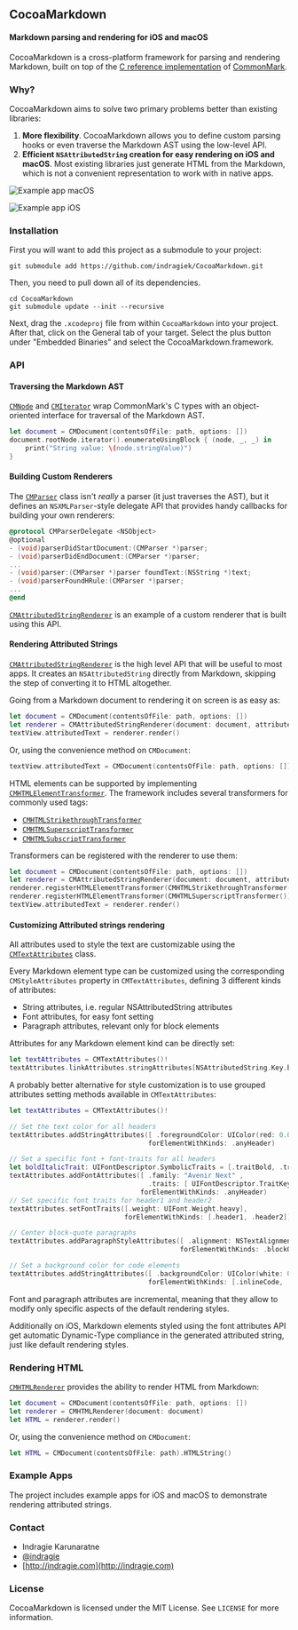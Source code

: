 ## CocoaMarkdown
#### Markdown parsing and rendering for iOS and macOS

CocoaMarkdown is a cross-platform framework for parsing and rendering Markdown, built on top of the [C reference implementation](https://github.com/jgm/CommonMark) of [CommonMark](http://commonmark.org).

### Why?

CocoaMarkdown aims to solve two primary problems better than existing libraries:

1. **More flexibility**. CocoaMarkdown allows you to define custom parsing hooks or even traverse the Markdown AST using the low-level API.
2. **Efficient `NSAttributedString` creation for easy rendering on iOS and macOS**. Most existing libraries just generate HTML from the Markdown, which is not a convenient representation to work with in native apps.

![Example app macOS](images/example-app-mac.png)

![Example app iOS](images/example-app-iOS.png)

### Installation

First you will want to add this project as a submodule to your project:

```
git submodule add https://github.com/indragiek/CocoaMarkdown.git
```

Then, you need to pull down all of its dependencies.

```
cd CocoaMarkdown
git submodule update --init --recursive
```

Next, drag the `.xcodeproj` file from within `CocoaMarkdown` into your project. After that, click on the General tab of your target. Select the plus button under "Embedded Binaries" and select the CocoaMarkdown.framework.

### API

#### Traversing the Markdown AST

[`CMNode`](CocoaMarkdown/CMNode.h) and [`CMIterator`](CocoaMarkdown/CMIterator.h) wrap CommonMark's C types with an object-oriented interface for traversal of the Markdown AST.

```swift
let document = CMDocument(contentsOfFile: path, options: [])
document.rootNode.iterator().enumerateUsingBlock { (node, _, _) in
    print("String value: \(node.stringValue)")
}
```

#### Building Custom Renderers

The [`CMParser`](CocoaMarkdown/CMParser.h) class isn't _really_ a parser (it just traverses the AST), but it defines an `NSXMLParser`-style delegate API that provides handy callbacks for building your own renderers:

```objective-c
@protocol CMParserDelegate <NSObject>
@optional
- (void)parserDidStartDocument:(CMParser *)parser;
- (void)parserDidEndDocument:(CMParser *)parser;
...
- (void)parser:(CMParser *)parser foundText:(NSString *)text;
- (void)parserFoundHRule:(CMParser *)parser;
...
@end
```

[`CMAttributedStringRenderer`](CocoaMarkdown/CMAttributedStringRenderer.h) is an example of a custom renderer that is built using this API.

#### Rendering Attributed Strings

[`CMAttributedStringRenderer`](CocoaMarkdown/CMAttributedStringRenderer.h) is the high level API that will be useful to most apps. It creates an `NSAttributedString` directly from Markdown, skipping the step of converting it to HTML altogether.

Going from a Markdown document to rendering it on screen is as easy as:

```swift
let document = CMDocument(contentsOfFile: path, options: [])
let renderer = CMAttributedStringRenderer(document: document, attributes: CMTextAttributes())
textView.attributedText = renderer.render()
```

Or, using the convenience method on `CMDocument`:

```swift
textView.attributedText = CMDocument(contentsOfFile: path, options: []).attributedStringWithAttributes(CMTextAttributes())
```

HTML elements can be supported by implementing [`CMHTMLElementTransformer`](CocoaMarkdown/CMHTMLElementTransformer.h). The framework includes several transformers for commonly used tags:

* [`CMHTMLStrikethroughTransformer`](CocoaMarkdown/CMHTMLStrikethroughTransformer.h)
* [`CMHTMLSuperscriptTransformer`](CocoaMarkdown/CMHTMLSuperscriptTransformer.h)
* [`CMHTMLSubscriptTransformer`](CocoaMarkdown/CMHTMLSubscriptTransformer.h)

Transformers can be registered with the renderer to use them:

```swift
let document = CMDocument(contentsOfFile: path, options: [])
let renderer = CMAttributedStringRenderer(document: document, attributes: CMTextAttributes())
renderer.registerHTMLElementTransformer(CMHTMLStrikethroughTransformer())
renderer.registerHTMLElementTransformer(CMHTMLSuperscriptTransformer())
textView.attributedText = renderer.render()
```

#### Customizing Attributed strings rendering

All attributes used to style the text are customizable using the [`CMTextAttributes`](CocoaMarkdown/CMTextAttributes.h) class. 

Every Markdown element type can be customized using the corresponding `CMStyleAttributes` property in `CMTextAttributes`, defining 3 different kinds of attributes:

- String attributes, i.e. regular NSAttributedString attributes
- Font attributes, for easy font setting 
- Paragraph attributes, relevant only for block elements

Attributes for any Markdown element kind can be directly set:

```swift
let textAttributes = CMTextAttributes()!
textAttributes.linkAttributes.stringAttributes[NSAttributedString.Key.backgroundColor] = UIColor.yellow
```

A probably better alternative for style customization is to use grouped attributes setting methods available in `CMTextAttributes`:

```swift
let textAttributes = CMTextAttributes()!

// Set the text color for all headers
textAttributes.addStringAttributes([ .foregroundColor: UIColor(red: 0.0, green: 0.446, blue: 0.657, alpha: 1.0)], 
                                   forElementWithKinds: .anyHeader)

// Set a specific font + font-traits for all headers
let boldItalicTrait: UIFontDescriptor.SymbolicTraits = [.traitBold, .traitItalic];
textAttributes.addFontAttributes([ .family: "Avenir Next" ,
                                   .traits: [ UIFontDescriptor.TraitKey.symbolic: boldItalicTrait.rawValue]], 
                                 forElementWithKinds: .anyHeader)
// Set specific font traits for header1 and header2
textAttributes.setFontTraits([.weight: UIFont.Weight.heavy], 
                             forElementWithKinds: [.header1, .header2])

// Center block-quote paragraphs        
textAttributes.addParagraphStyleAttributes([ .alignment: NSTextAlignment.center.rawValue], 
                                           forElementWithKinds: .blockQuote)

// Set a background color for code elements        
textAttributes.addStringAttributes([ .backgroundColor: UIColor(white: 0.9, alpha: 0.5)], 
                                   forElementWithKinds: [.inlineCode, .codeBlock])
```

Font and paragraph attributes are incremental, meaning that they allow to modify only specific aspects of the default rendering styles.

Additionally on iOS, Markdown elements styled using the font attributes API get automatic Dynamic-Type compliance in the generated attributed string, just like default rendering styles.

### Rendering HTML

[`CMHTMLRenderer`](CocoaMarkdown/CMHTMLRenderer.h) provides the ability to render HTML from Markdown:

```swift
let document = CMDocument(contentsOfFile: path, options: [])
let renderer = CMHTMLRenderer(document: document)
let HTML = renderer.render()
```

Or, using the convenience method on `CMDocument`:

```swift
let HTML = CMDocument(contentsOfFile: path).HTMLString()
```

### Example Apps

The project includes example apps for iOS and macOS to demonstrate rendering attributed strings.

### Contact

* Indragie Karunaratne
* [@indragie](http://twitter.com/indragie)
* [http://indragie.com](http://indragie.com)

### License

CocoaMarkdown is licensed under the MIT License. See `LICENSE` for more information.
